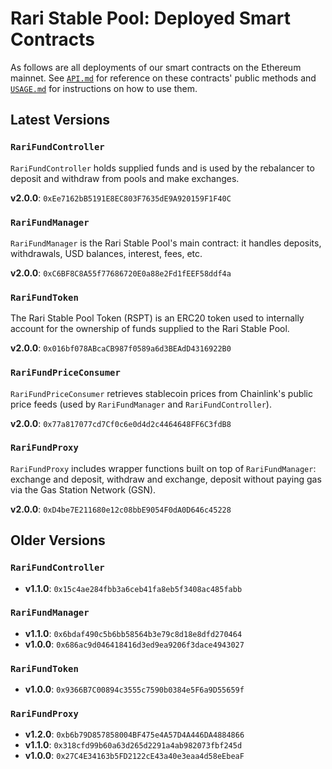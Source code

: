 # Rari Stable Pool: Deployed Smart Contracts

As follows are all deployments of our smart contracts on the Ethereum mainnet. See [`API.md`](API.md) for reference on these contracts' public methods and [`USAGE.md`](USAGE.md) for instructions on how to use them.

## Latest Versions

### `RariFundController`

`RariFundController` holds supplied funds and is used by the rebalancer to deposit and withdraw from pools and make exchanges.

**v2.0.0**: `0xEe7162bB5191E8EC803F7635dE9A920159F1F40C`

### `RariFundManager`

`RariFundManager` is the Rari Stable Pool's main contract: it handles deposits, withdrawals, USD balances, interest, fees, etc.

**v2.0.0**: `0xC6BF8C8A55f77686720E0a88e2Fd1fEEF58ddf4a`

### `RariFundToken`

The Rari Stable Pool Token (RSPT) is an ERC20 token used to internally account for the ownership of funds supplied to the Rari Stable Pool.

**v2.0.0**: `0x016bf078ABcaCB987f0589a6d3BEAdD4316922B0`

### `RariFundPriceConsumer`

`RariFundPriceConsumer` retrieves stablecoin prices from Chainlink's public price feeds (used by `RariFundManager` and `RariFundController`).

**v2.0.0**: `0x77a817077cd7Cf0c6e0d4d2c4464648FF6C3fdB8`

### `RariFundProxy`

`RariFundProxy` includes wrapper functions built on top of `RariFundManager`: exchange and deposit, withdraw and exchange, deposit without paying gas via the Gas Station Network (GSN).

**v2.0.0**: `0xD4be7E211680e12c08bbE9054F0dA0D646c45228`

## Older Versions

### `RariFundController`

* **v1.1.0**: `0x15c4ae284fbb3a6ceb41fa8eb5f3408ac485fabb`

### `RariFundManager`

* **v1.1.0**: `0x6bdaf490c5b6bb58564b3e79c8d18e8dfd270464`
* **v1.0.0**: `0x686ac9d046418416d3ed9ea9206f3dace4943027`

### `RariFundToken`

* **v1.0.0**: `0x9366B7C00894c3555c7590b0384e5F6a9D55659f`

### `RariFundProxy`

* **v1.2.0**: `0xb6b79D857858004BF475e4A57D4A446DA4884866`
* **v1.1.0**: `0x318cfd99b60a63d265d2291a4ab982073fbf245d`
* **v1.0.0**: `0x27C4E34163b5FD2122cE43a40e3eaa4d58eEbeaF`
